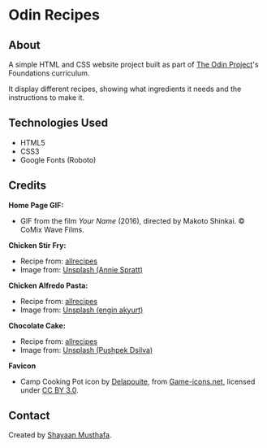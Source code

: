 # Odin Recipes

## About

A simple HTML and CSS website project built as part of [The Odin Project](https://www.theodinproject.com/lessons/foundations-recipes)'s Foundations curriculum.

It display different recipes, showing what ingredients it needs and the instructions to make it.

## Technologies Used

- HTML5  
- CSS3  
- Google Fonts (Roboto)

## Credits

**Home Page GIF:**

- GIF from the film <em>Your Name</em> (2016), directed by Makoto Shinkai. © CoMix Wave Films.

**Chicken Stir Fry:**

- Recipe from: [allrecipes](https://www.allrecipes.com/recipe/223382/chicken-stir-fry/)
- Image from: [Unsplash (Annie Spratt)](https://unsplash.com/photos/bowl-of-fried-rice-oT7_v-I0hHg)

**Chicken Alfredo Pasta:**

- Recipe from: [allrecipes](https://www.allrecipes.com/recipe/11970/easy-chicken-alfredo/)
- Image from: [Unsplash (engin akyurt)](https://unsplash.com/photos/a-plate-of-food-on-a-wooden-table-Jrvcg9My0B4)

**Chocolate Cake:**

- Recipe from: [allrecipes](https://www.allrecipes.com/recipe/17981/one-bowl-chocolate-cake-iii/)
- Image from: [Unsplash (Pushpek Dsilva)](https://unsplash.com/photos/chocolate-cake-on-white-ceramic-plate-2UeBOL7UD34)

**Favicon**

- Camp Cooking Pot icon by [Delapouite](https://game-icons.net/1x1/delapouite/camp-cooking-pot.html), from [Game-icons.net](https://game-icons.net/), licensed under [CC BY 3.0](https://creativecommons.org/licenses/by/3.0/).

## Contact

Created by [Shayaan Musthafa](https://github.com/shayaan183).